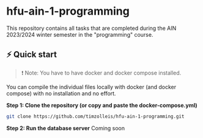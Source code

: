 # hfu-ain-1-programming

This repository contains all tasks that are completed during the AIN 2023/2024 winter semester in the "programming"
course.

## ⚡️ Quick start

> ❗️ Note: You have to have docker and docker compose installed.

You can compile the individual files locally with docker (and docker compose) with no installation and no effort.

**Step 1: Clone the repository (or copy and paste the docker-compose.yml)**

```bash
git clone https://github.com/timzolleis/hfu-ain-1-programming.git
```

**Step 2: Run the database server**
Coming soon

